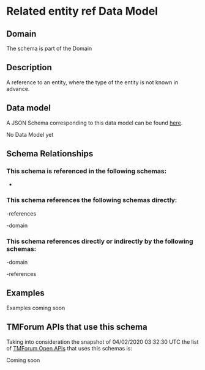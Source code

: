 # Related entity ref Data Model

## Domain

The  schema is part of the  Domain

## Description

A reference to an entity, where the type of the entity is not known in advance.

## Data model

A JSON Schema corresponding to this data model can be found
[here](https://github.com/tmforum-rand/schemas/blob/candidates/Common/RelatedEntityRef.schema.json).

No Data Model yet

## Schema Relationships

### This schema is referenced in the following schemas:

-

### This schema references the following schemas directly:

-references

-domain

### This schema references directly or indirectly by the following schemas:

-domain

-references



## Examples

Examples coming soon

## TMForum APIs that use this schema

Taking into consideration the snapshot of 04/02/2020 03:32:30 UTC the list of [TMForum Open APIs](https://www.tmforum.org/open-apis/) that uses this schemas is:

Coming soon